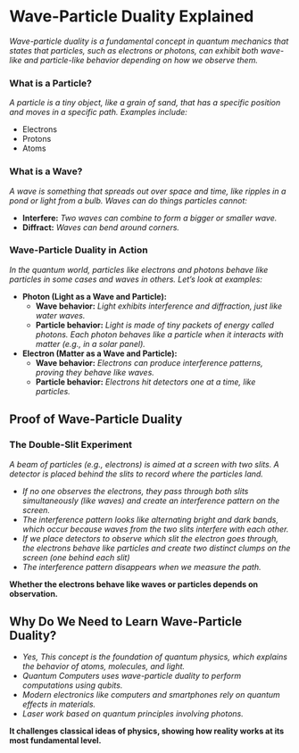 # Wave-Particle Duality Explained

_Wave-particle duality is a fundamental concept in quantum mechanics that states that particles, such as electrons or photons, can exhibit both wave-like and particle-like behavior depending on how we observe them._

### What is a Particle?

_A particle is a tiny object, like a grain of sand, that has a specific position and moves in a specific path. Examples include:_

- Electrons
- Protons
- Atoms

### What is a Wave?

_A wave is something that spreads out over space and time, like ripples in a pond or light from a bulb. Waves can do things particles cannot:_

- **Interfere:** _Two waves can combine to form a bigger or smaller wave._
- **Diffract:** _Waves can bend around corners._

### Wave-Particle Duality in Action

_In the quantum world, particles like electrons and photons behave like particles in some cases and waves in others. Let’s look at examples:_

- **Photon (Light as a Wave and Particle):**
  - **Wave behavior:** _Light exhibits interference and diffraction, just like water waves._
  - **Particle behavior:** _Light is made of tiny packets of energy called photons. Each photon behaves like a particle when it interacts with matter (e.g., in a solar panel)._
- **Electron (Matter as a Wave and Particle):**
  - **Wave behavior:** _Electrons can produce interference patterns, proving they behave like waves._
  - **Particle behavior:** _Electrons hit detectors one at a time, like particles._

## Proof of Wave-Particle Duality

### The Double-Slit Experiment

_A beam of particles (e.g., electrons) is aimed at a screen with two slits. A detector is placed behind the slits to record where the particles land._

- _If no one observes the electrons, they pass through both slits simultaneously (like waves) and create an interference pattern on the screen._
- _The interference pattern looks like alternating bright and dark bands, which occur because waves from the two slits interfere with each other._
- _If we place detectors to observe which slit the electron goes through, the electrons behave like particles and create two distinct clumps on the screen (one behind each slit)_
- _The interference pattern disappears when we measure the path._

**Whether the electrons behave like waves or particles depends on observation.**

## Why Do We Need to Learn Wave-Particle Duality?

- _Yes, This concept is the foundation of quantum physics, which explains the behavior of atoms, molecules, and light._
- _Quantum Computers uses wave-particle duality to perform computations using qubits._
- _Modern electronics like computers and smartphones rely on quantum effects in materials._
- _Laser work based on quantum principles involving photons._

**It challenges classical ideas of physics, showing how reality works at its most fundamental level.**
